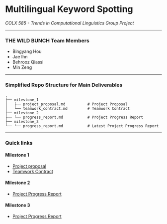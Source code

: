 # Multilingual Keyword Spotting

_COLX 585 - Trends in Computational Linguistics Group Project_

----

### THE WILD BUNCH Team Members 

- Bingyang Hou 
- Jae Ihn
- Behrooz Qiassi
- Min Zeng

-----

### Simplified Repo Structure for Main Deliverables

```
.
├── milestone_1
│   ├── project_proposal.md          # Project Proposal 
│   └── teamwork_contract.md         # Teamwork Contract
├── milestone_2
├── └── progress_report.md           # Project Progress Report    
├── milestone_3
└── └── progress_report.md           # Latest Project Progress Report 
```

-----

### Quick links 

#### Milestone 1

- [Project proposal](https://github.ubc.ca/jaeihn/COLX_585_The-Wild-Bunch/blob/main/milestone_1/project_proposal.md)
- [Teamwork Contract](https://github.ubc.ca/jaeihn/COLX_585_The-Wild-Bunch/blob/main/milestone_1/teamwork_contract.md)

#### Milestone 2

- [Project Progress Report](https://github.ubc.ca/jaeihn/COLX_585_The-Wild-Bunch/blob/main/milestone_2/progress_report.md)

#### Milestone 3

- [Project Progress Report](https://github.ubc.ca/jaeihn/COLX_585_The-Wild-Bunch/blob/jae/milestone_3/progress_report.md)
